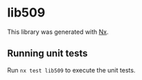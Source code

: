 # lib509

This library was generated with [Nx](https://nx.dev).

## Running unit tests

Run `nx test lib509` to execute the unit tests.
